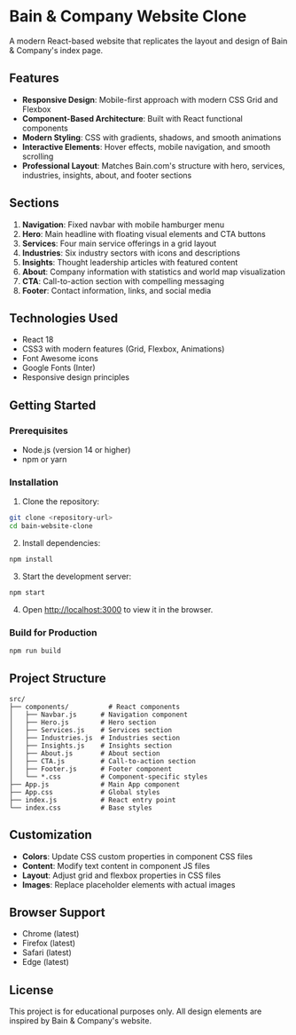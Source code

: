 # Bain & Company Website Clone

A modern React-based website that replicates the layout and design of Bain & Company's index page.

## Features

- **Responsive Design**: Mobile-first approach with modern CSS Grid and Flexbox
- **Component-Based Architecture**: Built with React functional components
- **Modern Styling**: CSS with gradients, shadows, and smooth animations
- **Interactive Elements**: Hover effects, mobile navigation, and smooth scrolling
- **Professional Layout**: Matches Bain.com's structure with hero, services, industries, insights, about, and footer sections

## Sections

1. **Navigation**: Fixed navbar with mobile hamburger menu
2. **Hero**: Main headline with floating visual elements and CTA buttons
3. **Services**: Four main service offerings in a grid layout
4. **Industries**: Six industry sectors with icons and descriptions
5. **Insights**: Thought leadership articles with featured content
6. **About**: Company information with statistics and world map visualization
7. **CTA**: Call-to-action section with compelling messaging
8. **Footer**: Contact information, links, and social media

## Technologies Used

- React 18
- CSS3 with modern features (Grid, Flexbox, Animations)
- Font Awesome icons
- Google Fonts (Inter)
- Responsive design principles

## Getting Started

### Prerequisites

- Node.js (version 14 or higher)
- npm or yarn

### Installation

1. Clone the repository:
```bash
git clone <repository-url>
cd bain-website-clone
```

2. Install dependencies:
```bash
npm install
```

3. Start the development server:
```bash
npm start
```

4. Open [http://localhost:3000](http://localhost:3000) to view it in the browser.

### Build for Production

```bash
npm run build
```

## Project Structure

```
src/
├── components/          # React components
│   ├── Navbar.js      # Navigation component
│   ├── Hero.js        # Hero section
│   ├── Services.js    # Services section
│   ├── Industries.js  # Industries section
│   ├── Insights.js    # Insights section
│   ├── About.js       # About section
│   ├── CTA.js         # Call-to-action section
│   ├── Footer.js      # Footer component
│   └── *.css          # Component-specific styles
├── App.js             # Main App component
├── App.css            # Global styles
├── index.js           # React entry point
└── index.css          # Base styles
```

## Customization

- **Colors**: Update CSS custom properties in component CSS files
- **Content**: Modify text content in component JS files
- **Layout**: Adjust grid and flexbox properties in CSS files
- **Images**: Replace placeholder elements with actual images

## Browser Support

- Chrome (latest)
- Firefox (latest)
- Safari (latest)
- Edge (latest)

## License

This project is for educational purposes only. All design elements are inspired by Bain & Company's website.
